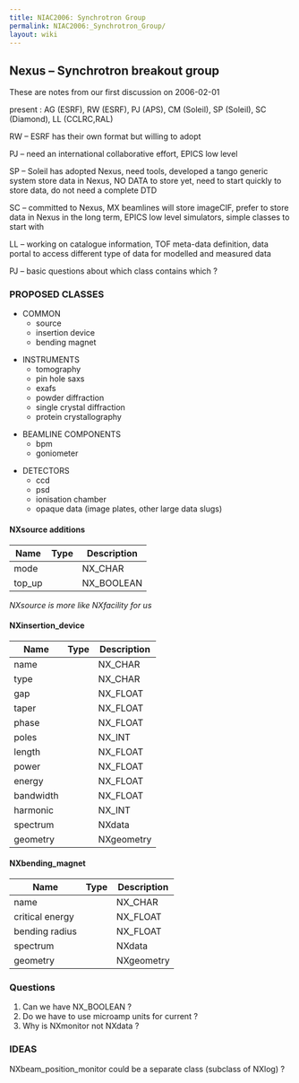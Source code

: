 ```yaml
---
title: NIAC2006: Synchrotron Group
permalink: NIAC2006:_Synchrotron_Group/
layout: wiki
---
```


Nexus – Synchrotron breakout group
----------------------------------

These are notes from our first discussion on 2006-02-01

present : AG (ESRF), RW (ESRF), PJ (APS), CM (Soleil), SP (Soleil), SC
(Diamond), LL (CCLRC,RAL)

RW – ESRF has their own format but willing to adopt

PJ – need an international collaborative effort, EPICS low level

SP – Soleil has adopted Nexus, need tools, developed a tango generic
system store data in Nexus, NO DATA to store yet, need to start quickly
to store data, do not need a complete DTD

SC – committed to Nexus, MX beamlines will store imageCIF, prefer to
store data in Nexus in the long term, EPICS low level simulators, simple
classes to start with

LL – working on catalogue information, TOF meta-data definition, data
portal to access different type of data for modelled and measured data

PJ – basic questions about which class contains which ?

### PROPOSED CLASSES

-   COMMON
    -   source
    -   insertion device
    -   bending magnet

<!-- -->

-   INSTRUMENTS
    -   tomography
    -   pin hole saxs
    -   exafs
    -   powder diffraction
    -   single crystal diffraction
    -   protein crystallography

<!-- -->

-   BEAMLINE COMPONENTS
    -   bpm
    -   goniometer

<!-- -->

-   DETECTORS
    -   ccd
    -   psd
    -   ionisation chamber
    -   opaque data (image plates, other large data slugs)

#### NXsource additions

| Name    | Type          | Description                                          |
|---------|---------------|------------------------------------------------------|
| mode    | | NX\_CHAR    | | synchrotron mode e.g. single bunch, multi bunch... |
| top\_up | | NX\_BOOLEAN | | flag indicating top-up mode                        |

<i>NXsource is more like NXfacility for us</i>

#### NXinsertion\_device

| Name      | Type        | Description                                |
|-----------|-------------|--------------------------------------------|
| name      | | NX\_CHAR  | | name of insertion device (ID33, UD02)    |
| type      | | NX\_CHAR  | | undulator, wiggler, ...                  |
| gap       | | NX\_FLOAT | | gap in mm                                |
| taper     | | NX\_FLOAT | | taper in mm                              |
| phase     | |NX\_FLOAT  | |phase in degrees                          |
| poles     | |NX\_INT    | |number of poles                           |
| length    | |NX\_FLOAT  | |length of insertion device                |
| power     | |NX\_FLOAT  | |total power delivered by insertion device |
| energy    | |NX\_FLOAT  | |energy of peak                            |
| bandwidth | |NX\_FLOAT  | |bandwidth of peak energy                  |
| harmonic  | |NX\_INT    | |harmonic of peak                          |
| spectrum  | |NXdata     | |spectrum of insertion device              |
| geometry  | |NXgeometry | |position, orientation of insertion device |

#### NXbending\_magnet

| Name            | Type        | Description                                |
|-----------------|-------------|--------------------------------------------|
| name            | | NX\_CHAR  | | name of bending magnet                   |
| critical energy | | NX\_FLOAT | | critical energy                          |
| bending radius  | | NX\_FLOAT | |                                          |
| spectrum        | |NXdata     | |spectrum of insertion device              |
| geometry        | |NXgeometry | |position, orientation of insertion device |

### Questions

1.  Can we have NX\_BOOLEAN ?
2.  Do we have to use microamp units for current ?
3.  Why is NXmonitor not NXdata ?

### IDEAS

NXbeam\_position\_monitor could be a separate class (subclass of NXlog)
?
